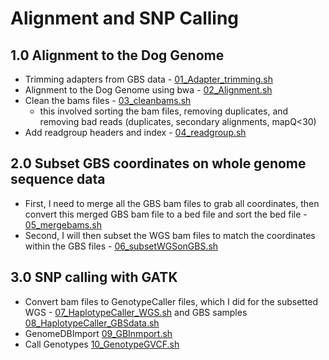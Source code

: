 # Alignment and SNP Calling

## 1.0 Alignment to the Dog Genome
 - Trimming adapters from GBS data -  [01_Adapter_trimming.sh](/01_Alignment_SNP_Calling/01_Adapter_trimming.sh)
 - Alignment to the Dog Genome using bwa - [02_Alignment.sh](/01_Alignment_SNP_Calling/02_Alignment.sh)
 - Clean the bams files - [03_cleanbams.sh](/01_Alignment_SNP_Calling/03_cleanbams.sh)
     - this involved sorting the bam files, removing duplicates, and removing bad reads (duplicates, secondary alignments, mapQ<30)
 - Add readgroup headers and index - [04_readgroup.sh](/01_Alignment_SNP_Calling/04_readgroup.sh)
 
## 2.0 Subset GBS coordinates on whole genome sequence data 
- First, I need to merge all the GBS bam files to grab all coordinates, then convert this merged GBS bam file to a bed file and sort the bed file - [05_mergebams.sh](/01_Alignment_SNP_Calling/05_mergebams.sh)
- Second, I will then subset the WGS bam files to match the coordinates within the GBS files - [06_subsetWGSonGBS.sh](/01_Alignment_SNP_Calling/06_subsetWGSonGBS.sh)

## 3.0 SNP calling with GATK 
- Convert bam files to GenotypeCaller files, which I did for the subsetted WGS - [07_HaplotypeCaller_WGS.sh](/01_Alignment_SNP_Calling/07_HaplotypeCaller_WGS.sh) and GBS samples [08_HaplotypeCaller_GBSdata.sh](/01_Alignment_SNP_Calling/08_HaplotypeCaller_GBSdata.sh) 
- GenomeDBImport [09_GBInmport.sh](/01_Alignment_SNP_Calling/09_GBInmport.sh)
- Call Genotypes [10_GenotypeGVCF.sh](/01_Alignment_SNP_Calling/10_GenotypeGVCF.sh)
